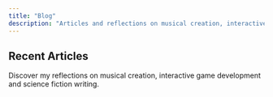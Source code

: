 ```yaml
---
title: "Blog"
description: "Articles and reflections on musical creation, interactive games and writing"
---
```


## Recent Articles

Discover my reflections on musical creation, interactive game development and science fiction writing.

